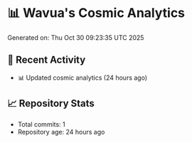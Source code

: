 # 📊 Wavua's Cosmic Analytics
Generated on: Thu Oct 30 09:23:35 UTC 2025

## 🚀 Recent Activity
- 📊 Updated cosmic analytics (24 hours ago)
## 📈 Repository Stats
- Total commits: 1
- Repository age: 24 hours ago
